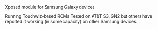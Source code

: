 Xposed module for Samsung Galaxy devices

Running Touchwiz-based ROMs
Tested on AT&T S3, GN2 but others have reported it working (in some capacity) on other Samsung devices.

